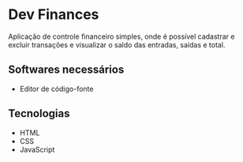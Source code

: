 # Dev Finances
Aplicação de controle financeiro simples, onde é possível cadastrar e excluir transações e visualizar o saldo das entradas, saídas e total.

## Softwares necessários
* Editor de código-fonte

## Tecnologias
* HTML
* CSS
* JavaScript
